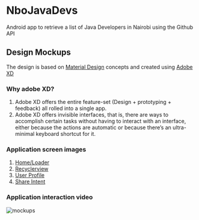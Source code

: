 # NboJavaDevs
 Android app to retrieve a list of Java Developers in Nairobi using the Github API 


## Design Mockups
The design is based on [Material Design](https://material.io/design/) concepts and created using [Adobe XD](https://www.adobe.com/africa/products/xd.html)

### Why adobe XD?
1. Adobe XD offers the entire feature-set (Design + prototyping + feedback) all rolled into a single app.
2. Adobe XD offers invisible interfaces, that is, there are ways to accomplish certain tasks without having to interact with an interface, either because the actions are automatic or because there’s an ultra-minimal keyboard shortcut for it.


### Application screen images 
1. [Home/Loader](https://raw.githubusercontent.com/muthash/NboJavaDevs/ft-design-mockups-158791077/wireframes/home.png)
2. [Recyclerview](https://raw.githubusercontent.com/muthash/NboJavaDevs/ft-design-mockups-158791077/wireframes/recyclerView.png)
3. [User Profile](https://raw.githubusercontent.com/muthash/NboJavaDevs/ft-design-mockups-158791077/wireframes/profile.png)
4. [Share Intent](https://raw.githubusercontent.com/muthash/NboJavaDevs/ft-design-mockups-158791077/wireframes/shareIntent.png)
 
 ### Application interaction video
![mockups](https://raw.githubusercontent.com/muthash/NboJavaDevs/ft-design-mockups-158791077/wireframes/mockups.gif)